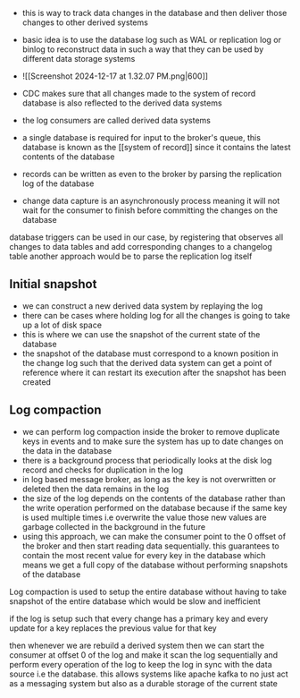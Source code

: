 - this is way to track data changes in the database and then deliver those changes to other derived systems

- basic idea is to use the database log such as WAL or replication log or binlog to reconstruct data in such a way that they can be used by different data storage systems
- ![[Screenshot 2024-12-17 at 1.32.07 PM.png|600]]
- CDC makes sure that all changes made to the system of record database is also reflected to the derived data systems
- the log consumers are called derived data systems

- a single database is required for input to the broker's queue, this database is known as the [[system of record]] since it contains the latest contents of the database 
- records can be written as even to the broker by parsing the replication log of the database
- change data capture is an asynchronously process meaning it will not wait for the consumer to finish before committing the changes on the database

database triggers can be used in our case, by registering that observes all changes to data tables and add corresponding changes to a changelog table
another approach would be to parse the replication log itself

## Initial snapshot
- we can construct a new derived data system by replaying the log 
- there can be cases where holding log for all the changes is going to take up a lot of disk space 
- this is where we can use the snapshot of the current state of the database
- the snapshot of the database must correspond to a known position in the change log such that the derived data system can get a point of reference where it can restart its execution after the snapshot has been created


## Log compaction
- we can perform log compaction inside the broker to remove duplicate keys in events and to make sure the system has up to date changes on the data in the database 
- there is a background process that periodically looks at the disk log record and checks for duplication in the log
- in log based message broker, as long as the key is not overwritten or deleted then the data remains in the log 
- the size of the log depends on the contents of the database rather than the write operation performed on the database because if the same key is used multiple times i.e overwrite the value those new values are garbage collected in the background in the future
- using this approach, we can make the consumer point to the 0 offset of the broker and then start reading data sequentially. this guarantees to contain the most recent value for every key in the database which means we get a full copy of the database without performing snapshots of the database 

Log compaction is used to setup the entire database without having to take snapshot of the entire database which would be slow and inefficient

if the log is setup such that every change has a primary key and every update for a key replaces the previous value for that key 

then whenever we are rebuild a derived system then we can start the consumer at offset 0 of the log and make it scan the log sequentially and perform every operation of the log to keep the log in sync with the data source i.e the database. this allows systems like apache kafka to no just act as a messaging system but also as a durable storage of the current state